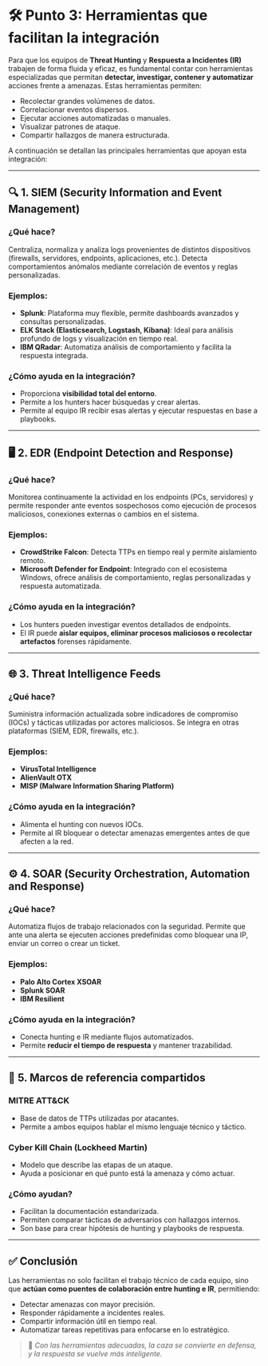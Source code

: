 # 🛠️ Punto 3: Herramientas que facilitan la integración

Para que los equipos de **Threat Hunting** y **Respuesta a Incidentes (IR)** trabajen de forma fluida y eficaz, es fundamental contar con herramientas especializadas que permitan **detectar, investigar, contener y automatizar** acciones frente a amenazas. Estas herramientas permiten:

- Recolectar grandes volúmenes de datos.
- Correlacionar eventos dispersos.
- Ejecutar acciones automatizadas o manuales.
- Visualizar patrones de ataque.
- Compartir hallazgos de manera estructurada.

A continuación se detallan las principales herramientas que apoyan esta integración:

---

## 🔍 1. SIEM (Security Information and Event Management)

### ¿Qué hace?
Centraliza, normaliza y analiza logs provenientes de distintos dispositivos (firewalls, servidores, endpoints, aplicaciones, etc.). Detecta comportamientos anómalos mediante correlación de eventos y reglas personalizadas.

### Ejemplos:
- **Splunk**: Plataforma muy flexible, permite dashboards avanzados y consultas personalizadas.
- **ELK Stack (Elasticsearch, Logstash, Kibana)**: Ideal para análisis profundo de logs y visualización en tiempo real.
- **IBM QRadar**: Automatiza análisis de comportamiento y facilita la respuesta integrada.

### ¿Cómo ayuda en la integración?
- Proporciona **visibilidad total del entorno**.
- Permite a los hunters hacer búsquedas y crear alertas.
- Permite al equipo IR recibir esas alertas y ejecutar respuestas en base a playbooks.

---

## 🖥️ 2. EDR (Endpoint Detection and Response)

### ¿Qué hace?
Monitorea continuamente la actividad en los endpoints (PCs, servidores) y permite responder ante eventos sospechosos como ejecución de procesos maliciosos, conexiones externas o cambios en el sistema.

### Ejemplos:
- **CrowdStrike Falcon**: Detecta TTPs en tiempo real y permite aislamiento remoto.
- **Microsoft Defender for Endpoint**: Integrado con el ecosistema Windows, ofrece análisis de comportamiento, reglas personalizadas y respuesta automatizada.

### ¿Cómo ayuda en la integración?
- Los hunters pueden investigar eventos detallados de endpoints.
- El IR puede **aislar equipos, eliminar procesos maliciosos o recolectar artefactos** forenses rápidamente.

---

## 🌐 3. Threat Intelligence Feeds

### ¿Qué hace?
Suministra información actualizada sobre indicadores de compromiso (IOCs) y tácticas utilizadas por actores maliciosos. Se integra en otras plataformas (SIEM, EDR, firewalls, etc.).

### Ejemplos:
- **VirusTotal Intelligence**
- **AlienVault OTX**
- **MISP (Malware Information Sharing Platform)**

### ¿Cómo ayuda en la integración?
- Alimenta el hunting con nuevos IOCs.
- Permite al IR bloquear o detectar amenazas emergentes antes de que afecten a la red.

---

## ⚙️ 4. SOAR (Security Orchestration, Automation and Response)

### ¿Qué hace?
Automatiza flujos de trabajo relacionados con la seguridad. Permite que ante una alerta se ejecuten acciones predefinidas como bloquear una IP, enviar un correo o crear un ticket.

### Ejemplos:
- **Palo Alto Cortex XSOAR**
- **Splunk SOAR**
- **IBM Resilient**

### ¿Cómo ayuda en la integración?
- Conecta hunting e IR mediante flujos automatizados.
- Permite **reducir el tiempo de respuesta** y mantener trazabilidad.

---

## 🧠 5. Marcos de referencia compartidos

### MITRE ATT&CK
- Base de datos de TTPs utilizadas por atacantes.
- Permite a ambos equipos hablar el mismo lenguaje técnico y táctico.

### Cyber Kill Chain (Lockheed Martin)
- Modelo que describe las etapas de un ataque.
- Ayuda a posicionar en qué punto está la amenaza y cómo actuar.

### ¿Cómo ayudan?
- Facilitan la documentación estandarizada.
- Permiten comparar tácticas de adversarios con hallazgos internos.
- Son base para crear hipótesis de hunting y playbooks de respuesta.

---

## ✅ Conclusión

Las herramientas no solo facilitan el trabajo técnico de cada equipo, sino que **actúan como puentes de colaboración entre hunting e IR**, permitiendo:

- Detectar amenazas con mayor precisión.
- Responder rápidamente a incidentes reales.
- Compartir información útil en tiempo real.
- Automatizar tareas repetitivas para enfocarse en lo estratégico.

> 🧠 *Con las herramientas adecuadas, la caza se convierte en defensa, y la respuesta se vuelve más inteligente.*



